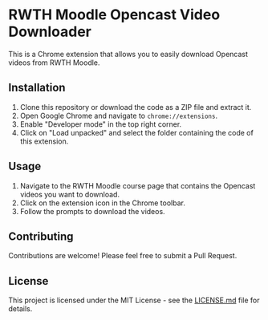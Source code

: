 # RWTH Moodle Opencast Video Downloader

This is a Chrome extension that allows you to easily download Opencast videos from RWTH Moodle.

## Installation

1. Clone this repository or download the code as a ZIP file and extract it.
2. Open Google Chrome and navigate to `chrome://extensions`.
3. Enable "Developer mode" in the top right corner.
4. Click on "Load unpacked" and select the folder containing the code of this extension.

## Usage

1. Navigate to the RWTH Moodle course page that contains the Opencast videos you want to download.
2. Click on the extension icon in the Chrome toolbar.
3. Follow the prompts to download the videos.

## Contributing

Contributions are welcome! Please feel free to submit a Pull Request.

## License

This project is licensed under the MIT License - see the [LICENSE.md](LICENSE.md) file for details.
